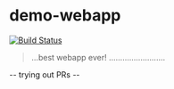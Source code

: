 # demo-webapp

[![Build Status](http://dev-sg-1.aws.acale.ph:30202/api/badges/AcalephStorage/demo-webapp/status.svg)](http://dev-sg-1.aws.acale.ph:30202/AcalephStorage/demo-webapp)

> ...best webapp ever!
.........................

-- trying out PRs --
